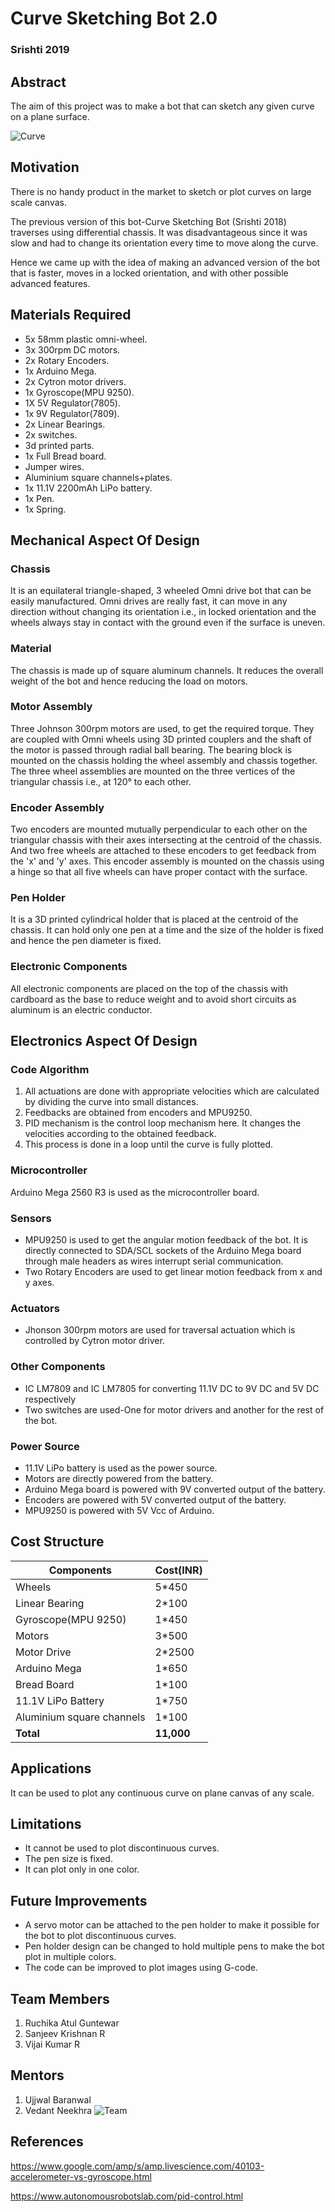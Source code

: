 # Curve Sketching Bot 2.0
### Srishti 2019

## Abstract

The aim of this project was to make a bot that can sketch any given curve on a plane surface. 

 ![Curve](https://github.com/R-VijaiKumar/Curve-Sketching-2.0/blob/master/Images%20and%20Videos/Images/Front%20View.JPG)


## Motivation

There is no handy product in the market to sketch or plot curves on large scale canvas.

The previous version of this bot-Curve Sketching Bot (Srishti 2018) traverses using differential chassis. It was disadvantageous since it was slow and had to change its orientation every time to move along the curve.

Hence we came up with the idea of making an advanced version of the bot that is faster, moves in a locked orientation, and with other possible advanced features.


## Materials Required

* 5x 58mm plastic omni-wheel.
* 3x 300rpm DC motors.
* 2x Rotary Encoders.
* 1x Arduino Mega.
* 2x Cytron motor drivers.
* 1x Gyroscope(MPU 9250).
* 1X 5V Regulator(7805).
* 1x 9V Regulator(7809).
* 2x Linear Bearings.
* 2x switches.
* 3d printed parts.
* 1x Full Bread board.
* Jumper wires.
* Aluminium square channels+plates.
* 1x 11.1V 2200mAh LiPo battery.
* 1x Pen.
* 1x Spring.

## Mechanical Aspect Of Design

### Chassis
It is an equilateral triangle-shaped, 3 wheeled Omni drive bot that can be easily manufactured. Omni drives are really fast, it can move in any direction without changing its orientation i.e., in locked orientation and the wheels always stay in contact with the ground even if the surface is uneven.

### Material
The chassis is made up of square aluminum channels. It reduces the overall weight of the bot and hence reducing the load on motors.

### Motor Assembly
Three Johnson 300rpm motors are used, to get the required torque. They are coupled with Omni wheels using 3D printed couplers and the shaft of the motor is passed through radial ball bearing. The bearing block is mounted on the chassis holding the wheel assembly and chassis together. The three wheel assemblies are mounted on the three vertices of the triangular chassis i.e., at 120° to each other.

### Encoder Assembly
Two encoders are mounted mutually perpendicular to each other on the triangular chassis with their axes intersecting at the centroid of the chassis. And two free wheels are attached to these encoders to get feedback from the 'x' and 'y' axes. This encoder assembly is mounted on the chassis using a hinge so that all five wheels can have proper contact with the surface.

### Pen Holder
It is a 3D printed cylindrical holder that is placed at the centroid of the chassis. It can hold only one pen at a time and the size of the holder is fixed and hence the pen diameter is fixed. 

### Electronic Components
All electronic components are placed on the top of the chassis with cardboard as the base to reduce weight and to avoid short circuits as aluminum is an electric conductor.


## Electronics Aspect Of Design

### Code Algorithm
1. All actuations are done with appropriate velocities which are calculated by dividing the curve into small distances.
2. Feedbacks are obtained from encoders and MPU9250.
3. PID mechanism is the control loop mechanism here. It changes the velocities according to the obtained feedback.
4. This process is done in a loop until the curve is fully plotted.

### Microcontroller
Arduino Mega 2560 R3 is used as the microcontroller board.

### Sensors
* MPU9250 is used to get the angular motion feedback of the bot. It is directly connected to SDA/SCL sockets of the Arduino Mega board through male headers as wires interrupt serial communication.
* Two Rotary Encoders are used to get linear motion feedback from x and y axes.

### Actuators
* Jhonson 300rpm motors are used for traversal actuation which is controlled by Cytron motor driver.

### Other Components
* IC LM7809 and IC LM7805 for converting 11.1V DC to 9V DC and 5V DC respectively
* Two switches are used-One for motor drivers and another for the rest of the bot. 

### Power Source
* 11.1V LiPo battery is used as the power source.
* Motors are directly powered from the battery.
* Arduino Mega board is powered with 9V converted output of the battery.
* Encoders are powered with 5V converted output of the battery.
* MPU9250 is powered with 5V Vcc of Arduino.


## Cost Structure 

|Components|Cost(INR)|
|----------|---------|
|Wheels|5*450|
|Linear Bearing|2*100|
|Gyroscope(MPU 9250)|1*450|
|Motors|3*500|
|Motor Drive|2*2500|
|Arduino Mega|1*650|
|Bread Board|1*100|
|11.1V LiPo Battery|1*750|
|Aluminium square channels|1*100|
|**Total**|**11,000**|
## Applications

It can be used to plot any continuous curve on plane canvas of any scale.

## Limitations

* It cannot be used to plot discontinuous curves.
* The pen size is fixed.
* It can plot only in one color. 

## Future Improvements

* A servo motor can be attached to the pen holder to make it possible for the bot to plot discontinuous curves.
* Pen holder design can be changed to hold multiple pens to make the bot plot in multiple colors.
* The code can be improved to plot images using G-code.

## Team Members
1.  Ruchika Atul Guntewar
2.  Sanjeev Krishnan R
3.  Vijai Kumar R

## Mentors

1.  Ujjwal Baranwal
2.  Vedant Neekhra
![Team](https://github.com/R-VijaiKumar/Curve-Sketching-2.0/blob/master/Images%20and%20Videos/Images/Team.jpg)
## References
 
<https://www.google.com/amp/s/amp.livescience.com/40103-accelerometer-vs-gyroscope.html>

<https://www.autonomousrobotslab.com/pid-control.html>
